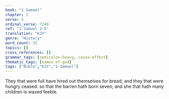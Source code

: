 ```yaml
---
book: "1 Samuel"
chapter: 2
verse: 5
ordinal_verse: 7246
ref: "1 Samuel 2:5"
translation: "KJV"
genre: "History"
word_count: 32
topics: []
cross_references: []
grammar_tags: [semicolon-heavy, cause-effect]
thematic_tags: [names-of-god]
tags: ["Bible","KJV","1-Samuel"]
---
```

They that were full have hired out themselves for bread; and they that were hungry ceased: so that the barren hath born seven; and she that hath many children is waxed feeble.
